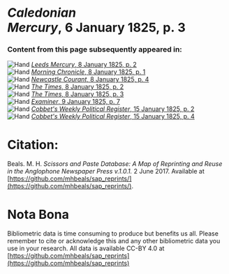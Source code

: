 # *Caledonian Mercury*, 6 January 1825, p. 3  
  
### Content from this page subsequently appeared in:  
![Hand](http://scissorsandpaste.net/wp-content/uploads/2017/06/smallhandpointer.png) [*Leeds Mercury*, 8 January 1825, p. 2](https://mhbeals.github.io/sap_html/Leeds-Mercury/Leeds-Mercury-8-January-1825-p-2)  
![Hand](http://scissorsandpaste.net/wp-content/uploads/2017/06/smallhandpointer.png) [*Morning Chronicle*, 8 January 1825, p. 1](https://mhbeals.github.io/sap_html/Morning-Chronicle/Morning-Chronicle-8-January-1825-p-1)  
![Hand](http://scissorsandpaste.net/wp-content/uploads/2017/06/smallhandpointer.png) [*Newcastle Courant*, 8 January 1825, p. 4](https://mhbeals.github.io/sap_html/Newcastle-Courant/Newcastle-Courant-8-January-1825-p-4)  
![Hand](http://scissorsandpaste.net/wp-content/uploads/2017/06/smallhandpointer.png) [*The Times*, 8 January 1825, p. 2](https://mhbeals.github.io/sap_html/The-Times/The-Times-8-January-1825-p-2)  
![Hand](http://scissorsandpaste.net/wp-content/uploads/2017/06/smallhandpointer.png) [*The Times*, 8 January 1825, p. 3](https://mhbeals.github.io/sap_html/The-Times/The-Times-8-January-1825-p-3)  
![Hand](http://scissorsandpaste.net/wp-content/uploads/2017/06/smallhandpointer.png) [*Examiner*, 9 January 1825, p. 7](https://mhbeals.github.io/sap_html/Examiner/Examiner-9-January-1825-p-7)  
![Hand](http://scissorsandpaste.net/wp-content/uploads/2017/06/smallhandpointer.png) [*Cobbet's Weekly Political Register*, 15 January 1825, p. 2](https://mhbeals.github.io/sap_html/Cobbet's-Weekly-Political-Register/Cobbet's-Weekly-Political-Register-15-January-1825-p-2)  
![Hand](http://scissorsandpaste.net/wp-content/uploads/2017/06/smallhandpointer.png) [*Cobbet's Weekly Political Register*, 15 January 1825, p. 4](https://mhbeals.github.io/sap_html/Cobbet's-Weekly-Political-Register/Cobbet's-Weekly-Political-Register-15-January-1825-p-4)  


# Citation: 

Beals. M. H. *Scissors and Paste Database: A Map of Reprinting and Reuse in the Anglophone Newspaper Press v.1.0.1.* 2 June 2017. Available at [https://github.com/mhbeals/sap_reprints/](https://github.com/mhbeals/sap_reprints/). 

# Nota Bona

Bibliometric data is time consuming to produce but benefits us all. Please remember to cite or acknowledge this and any other bibliometric data you use in your research. All data is available CC-BY 4.0 at [https://github.com/mhbeals/sap_reprints](https://github.com/mhbeals/sap_reprints)